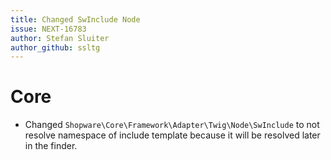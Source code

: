 ```yaml
---
title: Changed SwInclude Node
issue: NEXT-16783
author: Stefan Sluiter
author_github: ssltg
---
```

# Core
* Changed `Shopware\Core\Framework\Adapter\Twig\Node\SwInclude` to not resolve namespace of include template because it will be resolved later in the finder.
